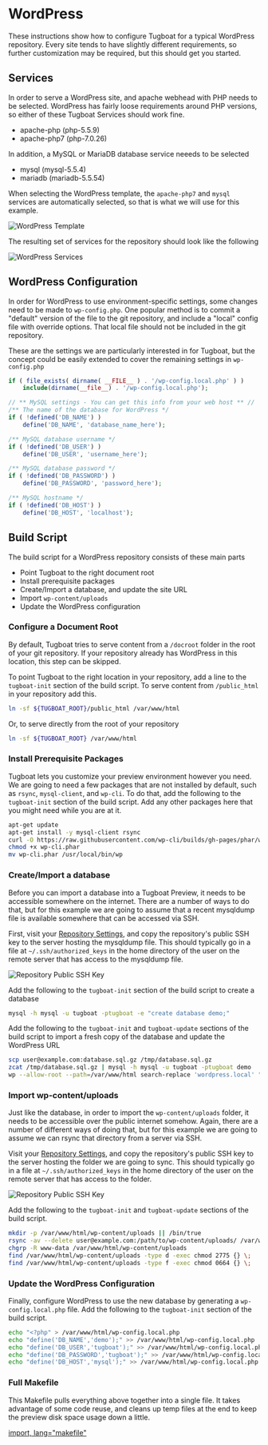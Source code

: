 # WordPress

These instructions show how to configure Tugboat for a typical WordPress
repository. Every site tends to have slightly different requirements, so
further customization may be required, but this should get you started.

## Services

In order to serve a WordPress site, and apache webhead with PHP needs to be
selected. WordPress has fairly loose requirements around PHP versions, so
either of these Tugboat Services should work fine.

* apache-php (php-5.5.9)
* apache-php7 (php-7.0.26)

In addition, a MySQL or MariaDB database service neeeds to be selected

* mysql (mysql-5.5.4)
* mariadb (mariadb-5.5.54)

When selecting the WordPress template, the `apache-php7` and `mysql` services
are automatically selected, so that is what we will use for this example.

![WordPress Template](_images/wordpress-template.png)

The resulting set of services for the repository should look like the following

![WordPress Services](_images/wordpress-services.png)

## WordPress Configuration

In order for WordPress to use environment-specific settings, some changes need
to be made to `wp-config.php`. One popular method is to commit a "default"
version of the file to the git repository, and include a "local" config file
with override options. That local file should not be included in the git
repository.

These are the settings we are particularly interested in for Tugboat, but the
concept could be easily extended to cover the remaining settings in
`wp-config.php`

```php
if ( file_exists( dirname( __FILE__ ) . '/wp-config.local.php' ) )
    include(dirname(__file__) . '/wp-config.local.php');

// ** MySQL settings - You can get this info from your web host ** //
/** The name of the database for WordPress */
if ( !defined('DB_NAME') )
    define('DB_NAME', 'database_name_here');

/** MySQL database username */
if ( !defined('DB_USER') )
    define('DB_USER', 'username_here');

/** MySQL database password */
if ( !defined('DB_PASSWORD') )
    define('DB_PASSWORD', 'password_here');

/** MySQL hostname */
if ( !defined('DB_HOST') )
    define('DB_HOST', 'localhost');
```

## Build Script

The build script for a WordPress repository consists of these main parts

* Point Tugboat to the right document root
* Install prerequisite packages
* Create/Import a database, and update the site URL
* Import `wp-content/uploads`
* Update the WordPress configuration

### Configure a Document Root

By default, Tugboat tries to serve content from a `/docroot` folder in the root
of your git repository. If your repository already has WordPress in this
location, this step can be skipped.

To point Tugboat to the right location in your repository, add a line to the
`tugboat-init` section of the build script. To serve content from `/public_html`
in your repository add this.


```sh
ln -sf ${TUGBOAT_ROOT}/public_html /var/www/html
```

Or, to serve directly from the root of your repository

```sh
ln -sf ${TUGBOAT_ROOT} /var/www/html
```

### Install Prerequisite Packages

Tugboat lets you customize your preview environment however you need. We are
going to need a few packages that are not installed by default, such as `rsync`,
`mysql-client`, and `wp-cli`. To do that, add the following to the
`tugboat-init` section of the build script. Add any other packages here that you
might need while you are at it.

```sh
apt-get update
apt-get install -y mysql-client rsync
curl -O https://raw.githubusercontent.com/wp-cli/builds/gh-pages/phar/wp-cli.phar
chmod +x wp-cli.phar
mv wp-cli.phar /usr/local/bin/wp
```

### Create/Import a database

Before you can import a database into a Tugboat Preview, it needs to be
accessible somewhere on the internet. There are a number of ways to do that, but
for this example we are going to assume that a recent mysqldump file is
available somewhere that can be accessed via SSH.

First, visit your [Repository
Settings](../tugboat-dashboard/repository/dashboard/index.md), and copy the
repository's public SSH key to the server hosting the mysqldump file. This
should typically go in a file at `~/.ssh/authorized_keys` in the home directory
of the user on the remote server that has access to the mysqldump file.

![Repository Public SSH Key](../_images/repo-public-key.png)

Add the following to the `tugboat-init` section of the build script to create a
database

```sh
mysql -h mysql -u tugboat -ptugboat -e "create database demo;"
```

Add the following  to the `tugboat-init` and `tugboat-update` sections of the
build script to import a fresh copy of the database and update the WordPress
URL

```sh
scp user@example.com:database.sql.gz /tmp/database.sql.gz
zcat /tmp/database.sql.gz | mysql -h mysql -u tugboat -ptugboat demo
wp --allow-root --path=/var/www/html search-replace 'wordpress.local' "${TUGBOAT_PREVIEW}-${TUGBOAT_TOKEN}.${TUGBOAT_DOMAIN}" --skip-columns=guid
```

### Import wp-content/uploads

Just like the database, in order to import the `wp-content/uploads` folder, it
needs to be accessible over the public internet somehow. Again, there are a
number of different ways of doing that, but for this example we are going to
assume we can rsync that directory from a server via SSH.

Visit your [Repository
Settings](../tugboat-dashboard/repository/dashboard/index.md), and copy the
repository's public SSH key to the server hosting the folder we are going to
sync. This should typically go in a file at `~/.ssh/authorized_keys` in the home
directory of the user on the remote server that has access to the folder.

![Repository Public SSH Key](../_images/repo-public-key.png)

Add the following to the `tugboat-init` and `tugboat-update` sections of the
build script.

```sh
mkdir -p /var/www/html/wp-content/uploads || /bin/true
rsync -av --delete user@example.com:/path/to/wp-content/uploads/ /var/www/html/wp-content/uploads/
chgrp -R www-data /var/www/html/wp-content/uploads
find /var/www/html/wp-content/uploads -type d -exec chmod 2775 {} \;
find /var/www/html/wp-content/uploads -type f -exec chmod 0664 {} \;
```

### Update the WordPress Configuration

Finally, configure WordPress to use the new database by generating a
`wp-config.local.php` file. Add the following to the `tugboat-init` section of
the build script.

```sh
echo "<?php" > /var/www/html/wp-config.local.php
echo "define('DB_NAME','demo');" >> /var/www/html/wp-config.local.php
echo "define('DB_USER','tugboat');" >> /var/www/html/wp-config.local.php
echo "define('DB_PASSWORD','tugboat');" >> /var/www/html/wp-config.local.php
echo "define('DB_HOST','mysql');" >> /var/www/html/wp-config.local.php
```

### Full Makefile

This Makefile pulls everything above together into a single file. It takes
advantage of some code reuse, and cleans up temp files at the end to keep the
preview disk space usage down a little.

[import, lang="makefile"](Makefile)

